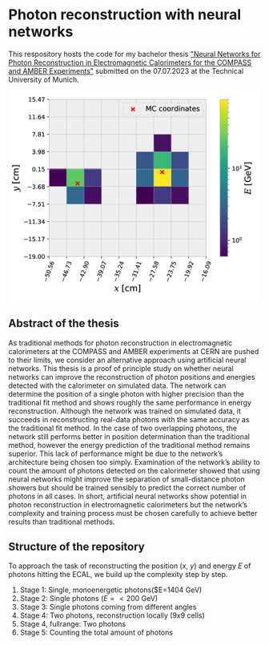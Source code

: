 # Photon reconstruction with neural networks

This respository hosts the code for my bachelor thesis ["Neural Networks for Photon Reconstruction in Electromagnetic Calorimeters for the COMPASS and AMBER Experiments"](https://wwwcompass.cern.ch/compass/publications/theses/2023_bac_aumiller.pdf) submitted on the 07.07.2023 at the Technical University of Munich.

![Cluster Visualization](./docu/cluster_4.png)


## Abstract of the thesis

As traditional methods for photon reconstruction in electromagnetic calorimeters at the
COMPASS and AMBER experiments at CERN are pushed to their limits, we consider an
alternative approach using artificial neural networks. This thesis is a proof of principle study
on whether neural networks can improve the reconstruction of photon positions and energies
detected with the calorimeter on simulated data. The network can determine the position of a
single photon with higher precision than the traditional fit method and shows roughly the same
performance in energy reconstruction. Although the network was trained on simulated data,
it succeeds in reconstructing real-data photons with the same accuracy as the traditional fit
method. In the case of two overlapping photons, the network still performs better in position
determination than the traditional method, however the energy prediction of the traditional
method remains superior. This lack of performance might be due to the network’s architecture
being chosen too simply. Examination of the network’s ability to count the amount of photons
detected on the calorimeter showed that using neural networks might improve the separation of
small-distance photon showers but should be trained sensibly to predict the correct number of
photons in all cases. In short, artificial neural networks show potential in photon reconstruction
in electromagnetic calorimeters but the network’s complexity and training process must be
chosen carefully to achieve better results than traditional methods.


## Structure of the repository 

To approach the task of reconstructing the position ($x$, $y$) and energy $E$ of photons hitting the ECAL, we build up the complexity step by step. 

1. Stage 1: Single, monoenergetic photons($E=1404 GeV)
2. Stage 2: Single photons ($E=<200$ GeV)
3. Stage 3: Single photons coming from different angles
4. Stage 4: Two photons, reconstruction locally (9x9 cells)
5. Stage 4, fullrange: Two photons
6. Stage 5: Counting the total amount of photons